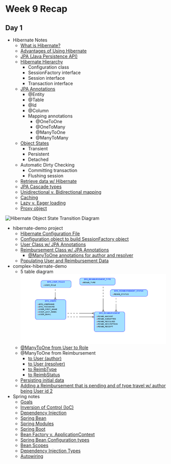 # Week 9 Recap

## Day 1
- Hibernate Notes
    - [What is Hibernate?](https://github.com/211018jwa/training/blob/main/week-9/day-1/hibernate.md#what-is-hibernate)
    - [Advantages of Using Hibernate](https://github.com/211018jwa/training/blob/main/week-9/day-1/hibernate.md#advantages)
    - [JPA (Java Persistence API)](https://github.com/211018jwa/training/blob/main/week-9/day-1/hibernate.md#jpa)
    - [Hibernate Hierarchy](https://github.com/211018jwa/training/blob/main/week-9/day-1/hibernate.md#hibernate-hierarchy)
        - Configuration class
        - SessionFactory interface
        - Session interface
        - Transaction interface
    - [JPA Annotations](https://github.com/211018jwa/training/blob/main/week-9/day-1/hibernate.md#jpa-annotations)
        - @Entity
        - @Table
        - @Id
        - @Column
        - Mapping annotations
            - @OneToOne
            - @OneToMany
            - @ManyToOne
            - @ManyToMany
    - [Object States](https://github.com/211018jwa/training/blob/main/week-9/day-1/hibernate.md#jpa-annotations)
        - Transient
        - Persistent
        - Detached
    - Automatic Dirty Checking
        - Committing transaction
        - Flushing session
    - [Retrieve data w/ Hibernate](https://github.com/211018jwa/training/blob/main/week-9/day-1/hibernate.md#ways-to-retrieve-data-using-hibernate)
    - [JPA Cascade types](https://github.com/211018jwa/training/blob/main/week-9/day-1/hibernate.md#jpa-cascade-types)
    - [Unidirectional v. Bidirectional mapping](https://github.com/211018jwa/training/blob/main/week-9/day-1/hibernate.md#unidirectional-v-bidirectional-relationships)
    - [Caching](https://github.com/211018jwa/training/blob/main/week-9/day-1/hibernate.md#caching)
    - [Lazy v. Eager loading](https://github.com/211018jwa/training/blob/main/week-9/day-1/hibernate.md#lazy-v-eager-loading)
    - [Proxy object](https://github.com/211018jwa/training/blob/main/week-9/day-1/hibernate.md#proxy-object-associated-w-lazy-loading)

![Hibernate Object State Transition Diagram](https://vladmihalcea.com/wp-content/uploads/2014/07/jpaentitystates.png)

- hibernate-demo project
    - [Hibernate Configuration File](https://github.com/211018jwa/training/blob/main/week-9/day-1/hibernate-demo/src/main/resources/hibernate.cfg.xml)
    - [Configuration object to build SessionFactory object](https://github.com/211018jwa/training/blob/main/week-9/day-1/hibernate-demo/src/main/java/com/revature/util/SessionFactorySingleton.java#L12-L18)
    - [User Class w/ JPA Annotations](https://github.com/211018jwa/training/blob/main/week-9/day-1/hibernate-demo/src/main/java/com/revature/model/User.java#L13-L41)
    - [Reimbursement Class w/ JPA Annotations](https://github.com/211018jwa/training/blob/main/week-9/day-1/hibernate-demo/src/main/java/com/revature/model/Reimbursement.java)
        - [@ManyToOne annotations for author and resolver](https://github.com/211018jwa/training/blob/main/week-9/day-1/hibernate-demo/src/main/java/com/revature/model/Reimbursement.java#L46-L52)
    - [Populating User and Reimbursement Data](https://github.com/211018jwa/training/blob/main/week-9/day-1/hibernate-demo/src/main/java/com/revature/demo/Main.java#L17-L48)
- complex-hibernate-demo
    - 5 table diagram
    ![5 table diagram](https://raw.githubusercontent.com/211018jwa/training/main/week-9/day-1/p1-complex-table-diagram.jpeg)
    - [@ManyToOne from User to Role](https://github.com/211018jwa/training/blob/main/week-9/day-1/complex-hibernate-demo/src/main/java/com/revature/model/User.java#L40-L41)
    - @ManyToOne from Reimbursement
        - [to User (author)](https://github.com/211018jwa/training/blob/main/week-9/day-1/complex-hibernate-demo/src/main/java/com/revature/model/Reimbursement.java#L44-L47)
        - [to User (resolver)](https://github.com/211018jwa/training/blob/main/week-9/day-1/complex-hibernate-demo/src/main/java/com/revature/model/Reimbursement.java#L49-L50)
        - [to ReimbType](https://github.com/211018jwa/training/blob/main/week-9/day-1/complex-hibernate-demo/src/main/java/com/revature/model/Reimbursement.java#L52-L53)
        - [to ReimbStatus](https://github.com/211018jwa/training/blob/main/week-9/day-1/complex-hibernate-demo/src/main/java/com/revature/model/Reimbursement.java#L55-L56)
    - [Persisting initial data](https://github.com/211018jwa/training/blob/main/week-9/day-1/complex-hibernate-demo/src/main/java/com/revature/demo/Main.java#L45-L100)
    - [Adding a Reimbursement that is pending and of type travel w/ author being User id 2](https://github.com/211018jwa/training/blob/main/week-9/day-1/complex-hibernate-demo/src/main/java/com/revature/demo/Main.java#L24-L43)
- Spring notes
    - [Goals](https://github.com/211018jwa/training/blob/main/week-9/day-1/spring-notes.md#goals)
    - [Inversion of Control (IoC)](https://github.com/211018jwa/training/blob/main/week-9/day-1/spring-notes.md#ioc)
    - [Dependency Injection](https://github.com/211018jwa/training/blob/main/week-9/day-1/spring-notes.md#dependency-injection)
    - [Spring Bean](https://github.com/211018jwa/training/blob/main/week-9/day-1/spring-notes.md#spring-bean)
    - [Spring Modules](https://github.com/211018jwa/training/blob/main/week-9/day-1/spring-notes.md#modules)
    - [Spring Boot](https://github.com/211018jwa/training/blob/main/week-9/day-1/spring-notes.md#spring-projects)
    - [Bean Factory v. ApplicationContext](https://github.com/211018jwa/training/blob/main/week-9/day-1/spring-notes.md#beanfactory-vs-applicationcontext)
    - [Spring Bean Configuration types](https://github.com/211018jwa/training/blob/main/week-9/day-1/spring-notes.md#configuration)
    - [Bean Scopes](https://github.com/211018jwa/training/blob/main/week-9/day-1/spring-notes.md#bean-scopes)
    - [Dependency Injection Types](https://github.com/211018jwa/training/blob/main/week-9/day-1/spring-notes.md#dependency-injection-types)
    - [Autowiring](https://github.com/211018jwa/training/blob/main/week-9/day-1/spring-notes.md#autowiring)
